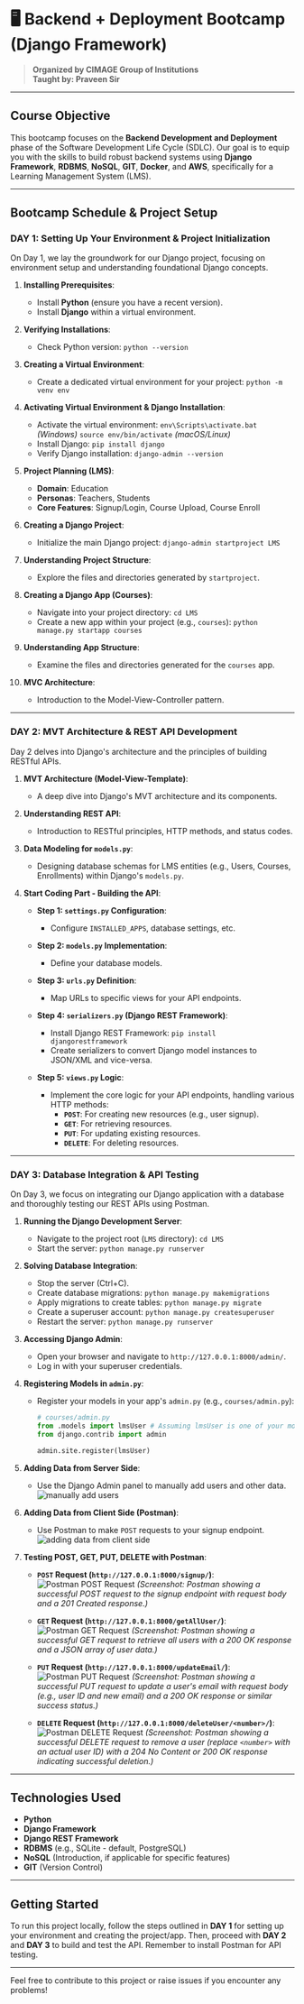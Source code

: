 # 🖥️ Backend + Deployment Bootcamp (Django Framework)

> **Organized by CIMAGE Group of Institutions**  
> **Taught by: Praveen Sir**  

---

## Course Objective

This bootcamp focuses on the **Backend Development and Deployment** phase of the Software Development Life Cycle (SDLC). Our goal is to equip you with the skills to build robust backend systems using **Django Framework**, **RDBMS**, **NoSQL**, **GIT**, **Docker**, and **AWS**, specifically for a Learning Management System (LMS).

---

## Bootcamp Schedule & Project Setup

### DAY 1: Setting Up Your Environment & Project Initialization

On Day 1, we lay the groundwork for our Django project, focusing on environment setup and understanding foundational Django concepts.

1.  **Installing Prerequisites**:
    * Install **Python** (ensure you have a recent version).
    * Install **Django** within a virtual environment.

2.  **Verifying Installations**:
    * Check Python version:
        `python --version`

3.  **Creating a Virtual Environment**:
    * Create a dedicated virtual environment for your project:
        `python -m venv env`

4.  **Activating Virtual Environment & Django Installation**:
    * Activate the virtual environment:
        `env\Scripts\activate.bat` *(Windows)*
        `source env/bin/activate` *(macOS/Linux)*
    * Install Django:
        `pip install django`
    * Verify Django installation:
        `django-admin --version`

5.  **Project Planning (LMS)**:
    * **Domain**: Education
    * **Personas**: Teachers, Students
    * **Core Features**: Signup/Login, Course Upload, Course Enroll

6.  **Creating a Django Project**:
    * Initialize the main Django project:
        `django-admin startproject LMS`

7.  **Understanding Project Structure**:
    * Explore the files and directories generated by `startproject`.

8.  **Creating a Django App (Courses)**:
    * Navigate into your project directory:
        `cd LMS`
    * Create a new app within your project (e.g., `courses`):
        `python manage.py startapp courses`

9.  **Understanding App Structure**:
    * Examine the files and directories generated for the `courses` app.

10. **MVC Architecture**:
    * Introduction to the Model-View-Controller pattern.

---

### DAY 2: MVT Architecture & REST API Development

Day 2 delves into Django's architecture and the principles of building RESTful APIs.

1.  **MVT Architecture (Model-View-Template)**:
    * A deep dive into Django's MVT architecture and its components.

2.  **Understanding REST API**:
    * Introduction to RESTful principles, HTTP methods, and status codes.

3.  **Data Modeling for `models.py`**:
    * Designing database schemas for LMS entities (e.g., Users, Courses, Enrollments) within Django's `models.py`.

4.  **Start Coding Part - Building the API**:

    * **Step 1: `settings.py` Configuration**:
        * Configure `INSTALLED_APPS`, database settings, etc.

    * **Step 2: `models.py` Implementation**:
        * Define your database models.

    * **Step 3: `urls.py` Definition**:
        * Map URLs to specific views for your API endpoints.

    * **Step 4: `serializers.py` (Django REST Framework)**:
        * Install Django REST Framework:
            `pip install djangorestframework`
        * Create serializers to convert Django model instances to JSON/XML and vice-versa.

    * **Step 5: `views.py` Logic**:
        * Implement the core logic for your API endpoints, handling various HTTP methods:
            * **`POST`**: For creating new resources (e.g., user signup).
            * **`GET`**: For retrieving resources.
            * **`PUT`**: For updating existing resources.
            * **`DELETE`**: For deleting resources.

---

### DAY 3: Database Integration & API Testing

On Day 3, we focus on integrating our Django application with a database and thoroughly testing our REST APIs using Postman.

1.  **Running the Django Development Server**:
    * Navigate to the project root (`LMS` directory):
        `cd LMS`
    * Start the server:
        `python manage.py runserver`

2.  **Solving Database Integration**:
    * Stop the server (Ctrl+C).
    * Create database migrations:
        `python manage.py makemigrations`
    * Apply migrations to create tables:
        `python manage.py migrate`
    * Create a superuser account:
        `python manage.py createsuperuser`
    * Restart the server:
        `python manage.py runserver`

3.  **Accessing Django Admin**:
    * Open your browser and navigate to `http://127.0.0.1:8000/admin/`.
    * Log in with your superuser credentials.

4.  **Registering Models in `admin.py`**:
    * Register your models in your app's `admin.py` (e.g., `courses/admin.py`):
        ```python
        # courses/admin.py
        from .models import lmsUser # Assuming lmsUser is one of your models
        from django.contrib import admin

        admin.site.register(lmsUser)
        ```

5.  **Adding Data from Server Side**:
    * Use the Django Admin panel to manually add users and other data.
      ![manually add users](IMG/PIC1.png)

6.  **Adding Data from Client Side (Postman)**:
    * Use Postman to make `POST` requests to your signup endpoint.
      ![adding data from client side](IMG/PIC2.png)

7.  **Testing POST, GET, PUT, DELETE with Postman**:

    * **`POST` Request (`http://127.0.0.1:8000/signup/`)**:
        ![Postman POST Request](IMG/POST.png)
        *(Screenshot: Postman showing a successful POST request to the signup endpoint with request body and a 201 Created response.)*

    * **`GET` Request (`http://127.0.0.1:8000/getAllUser/`)**:
        ![Postman GET Request](IMG/GET.png)
        *(Screenshot: Postman showing a successful GET request to retrieve all users with a 200 OK response and a JSON array of user data.)*

    * **`PUT` Request (`http://127.0.0.1:8000/updateEmail/`)**:
        ![Postman PUT Request](IMG/PUT.png)
        *(Screenshot: Postman showing a successful PUT request to update a user's email with request body (e.g., user ID and new email) and a 200 OK response or similar success status.)*

    * **`DELETE` Request (`http://127.0.0.1:8000/deleteUser/<number>/`)**:
        ![Postman DELETE Request](IMG/DELETE.png)
        *(Screenshot: Postman showing a successful DELETE request to remove a user (replace `<number>` with an actual user ID) with a 204 No Content or 200 OK response indicating successful deletion.)*

---

## Technologies Used

* **Python**
* **Django Framework**
* **Django REST Framework**
* **RDBMS** (e.g., SQLite - default, PostgreSQL)
* **NoSQL** (Introduction, if applicable for specific features)
* **GIT** (Version Control)

---

## Getting Started

To run this project locally, follow the steps outlined in **DAY 1** for setting up your environment and creating the project/app. Then, proceed with **DAY 2** and **DAY 3** to build and test the API. Remember to install Postman for API testing.

---

Feel free to contribute to this project or raise issues if you encounter any problems!
